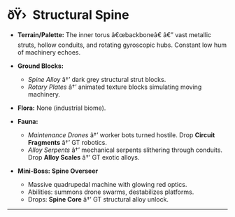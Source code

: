 ﻿# ðŸ›  Structural Spine

- **Terrain/Palette:**
  The inner torus â€œbackboneâ€ â€” vast metallic struts, hollow conduits, and rotating gyroscopic hubs. Constant low hum of machinery echoes.

- **Ground Blocks:**

  - _Spine Alloy_ â†’ dark grey structural strut blocks.
  - _Rotary Plates_ â†’ animated texture blocks simulating moving machinery.

- **Flora:**
  None (industrial biome).

- **Fauna:**

  - _Maintenance Drones_ â†’ worker bots turned hostile. Drop **Circuit Fragments** â†’ GT robotics.
  - _Alloy Serpents_ â†’ mechanical serpents slithering through conduits. Drop **Alloy Scales** â†’ GT exotic alloys.

- **Mini-Boss:** **Spine Overseer**

  - Massive quadrupedal machine with glowing red optics.
  - Abilities: summons drone swarms, destabilizes platforms.
  - Drops: **Spine Core** â†’ GT structural alloy unlock.

---

##
